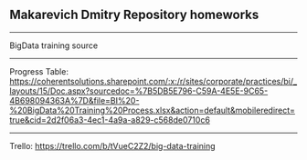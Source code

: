 ## Makarevich Dmitry Repository homeworks 

---


BigData training source

---
Progress Table: https://coherentsolutions.sharepoint.com/:x:/r/sites/corporate/practices/bi/_layouts/15/Doc.aspx?sourcedoc=%7B5DB5E796-C59A-4E5E-9C65-4B698094363A%7D&file=BI%20-%20BigData%20Training%20Process.xlsx&action=default&mobileredirect=true&cid=2d2f06a3-4ec1-4a9a-a829-c568de0710c6

---
Trello: https://trello.com/b/tVueC2Z2/big-data-training
